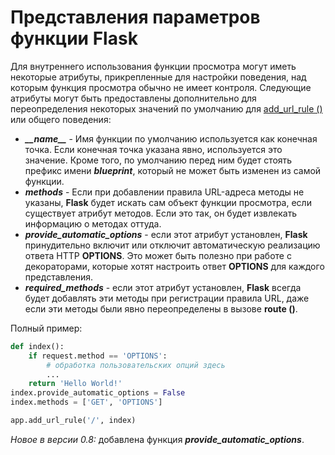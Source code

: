 # Представления параметров функции Flask

Для внутреннего использования функции просмотра могут иметь некоторые атрибуты, прикрепленные для настройки поведения, над которым функция просмотра обычно не имеет контроля. Следующие атрибуты могут быть предоставлены дополнительно для переопределения некоторых значений по умолчанию для [add\_url\_rule ()](obekt-prilozheniya-flask.md#add\_url\_rule-rule-endpoint-none-view\_func-none-provide\_automatic\_options-none-options) или общего поведения:

* _**\_\_name\_\_**_ - Имя функции по умолчанию используется как конечная точка. Если конечная точка указана явно, используется это значение. Кроме того, по умолчанию перед ним будет стоять префикс имени _**blueprint**_, который не может быть изменен из самой функции.
* _**methods**_ - Если при добавлении правила URL-адреса методы не указаны, **Flask** будет искать сам объект функции просмотра, если существует атрибут методов. Если это так, он будет извлекать информацию о методах оттуда.
* _**provide\_automatic\_options**_ - если этот атрибут установлен, **Flask** принудительно включит или отключит автоматическую реализацию ответа HTTP **OPTIONS**. Это может быть полезно при работе с декораторами, которые хотят настроить ответ **OPTIONS** для каждого представления.
* _**required\_methods**_ - если этот атрибут установлен, **Flask** всегда будет добавлять эти методы при регистрации правила URL, даже если эти методы были явно переопределены в вызове **route ()**.

Полный пример:

```python
def index():
    if request.method == 'OPTIONS':
        # обработка пользовательских опций здесь
        ...
    return 'Hello World!'
index.provide_automatic_options = False
index.methods = ['GET', 'OPTIONS']

app.add_url_rule('/', index)
```

_Новое в версии 0.8:_ добавлена функция _**provide\_automatic\_options**_.

